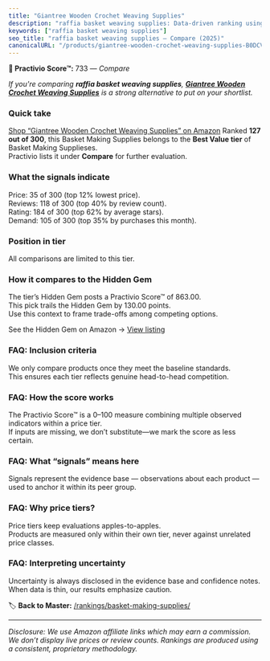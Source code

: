 ```yaml
---
title: "Giantree Wooden Crochet Weaving Supplies"
description: "raffia basket weaving supplies: Data-driven ranking using the Practivio Score™. Positioned by quality, value, demand, findability, momentum."
keywords: ["raffia basket weaving supplies"]
seo_title: "raffia basket weaving supplies — Compare (2025)"
canonicalURL: "/products/giantree-wooden-crochet-weaving-supplies-B0DCVZZKNN/"
---
```


**🛒 Practivio Score™:** 733 — _Compare_


*If you're comparing **raffia basket weaving supplies**, **[Giantree Wooden Crochet Weaving Supplies](https://www.amazon.com/dp/B0DCVZZKNN?tag=practivio-20)** is a strong alternative to put on your shortlist.*
### Quick take
[Shop “Giantree Wooden Crochet Weaving Supplies” on Amazon](https://www.amazon.com/dp/B0DCVZZKNN?tag=practivio-20)
Ranked **127 out of 300**, this Basket Making Supplies belongs to the **Best Value tier** of Basket Making Supplieses.  
Practivio lists it under **Compare** for further evaluation.

### What the signals indicate
Price: 35 of 300 (top 12% lowest price).  
Reviews: 118 of 300 (top 40% by review count).  
Rating: 184 of 300 (top 62% by average stars).  
Demand: 105 of 300 (top 35% by purchases this month).

### Position in tier
All comparisons are limited to this tier.

### How it compares to the Hidden Gem
The tier’s Hidden Gem posts a Practivio Score™ of 863.00.  
This pick trails the Hidden Gem by 130.00 points.  
Use this context to frame trade-offs among competing options.  

See the Hidden Gem on Amazon → [View listing](https://www.amazon.com/dp/B0C2PV5MC2?tag=practivio-20)

### FAQ: Inclusion criteria
We only compare products once they meet the baseline standards.  
This ensures each tier reflects genuine head-to-head competition.

### FAQ: How the score works
The Practivio Score™ is a 0–100 measure combining multiple observed indicators within a price tier.  
If inputs are missing, we don’t substitute—we mark the score as less certain.

### FAQ: What “signals” means here
Signals represent the evidence base — observations about each product — used to anchor it within its peer group.

### FAQ: Why price tiers?
Price tiers keep evaluations apples-to-apples.  
Products are measured only within their own tier, never against unrelated price classes.

### FAQ: Interpreting uncertainty
Uncertainty is always disclosed in the evidence base and confidence notes.  
When data is thin, our results emphasize caution.

<!-- Missing template for Compare/CompareWithinPriceClass -->


🏷️ **Back to Master:** [/rankings/basket-making-supplies/](/rankings/basket-making-supplies/)

---
_Disclosure: We use Amazon affiliate links which may earn a commission. We don’t display live prices or review counts. Rankings are produced using a consistent, proprietary methodology._
